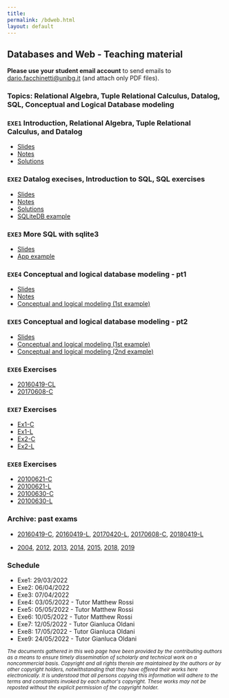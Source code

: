 ```yaml
---
title: 
permalink: /bdweb.html
layout: default
---
```


## Databases and Web - Teaching material

**Please use your student email account** to send emails to <dario.facchinetti@unibg.it> (and attach only PDF files). 

### Topics: Relational Algebra, Tuple Relational Calculus, Datalog, SQL, Conceptual and Logical Database modeling

### `EXE1` Introduction, Relational Algebra, Tuple Relational Calculus, and Datalog

* [Slides](https://drive.google.com/file/d/1E6Pv3g8YYi0qkP3TT_YHsOGrv7kH3iaX/view?usp=sharing)
* [Notes](https://drive.google.com/file/d/1gM8zH-zRmDJ41BlEAzd15wN1-f9fdoav/view?usp=sharing)
* [Solutions](https://drive.google.com/file/d/1cX-75fmhgXejjXVCt6ilLtXLt7QEcegW/view?usp=sharing)

### `EXE2` Datalog execises, Introduction to SQL, SQL exercises

* [Slides](https://drive.google.com/file/d/1O8_g2-buDLqkUnx0cmGX34RBa8FWJ3mQ/view?usp=sharing)
* [Notes](https://drive.google.com/file/d/1kmUjbOOtL8P9YE4JS5keZqVL7LBFdeLF/view?usp=sharing)
* [Solutions](https://drive.google.com/file/d/1kFXU1SrFUJSc_EssUVsynZaKS-94DrtR/view?usp=sharing)
* [SQLiteDB example](https://drive.google.com/file/d/1XZ-kwyiheTf5tllRohfYpNKpvjGxrbP8/view?usp=sharing)

### `EXE3` More SQL with sqlite3

* [Slides](https://drive.google.com/file/d/1i91KIQh0K9OlCr9J3m3AfGL_79dzJI9-/view?usp=sharing)
* [App example](https://drive.google.com/file/d/1IMRotglBdRJuG4EMkjox5ebsLgPj2RTt/view?usp=sharing)

### `EXE4` Conceptual and logical database modeling - pt1

* [Slides](https://drive.google.com/file/d/1Fv0HfDlqWyhW71HbaSM-fyJ_2-WVHMvo/view?usp=sharing)
* [Notes](https://drive.google.com/file/d/1aX121Ud09boINYAqrHJv1HKUftg_S4ig/view?usp=sharing)
* [Conceptual and logical modeling (1st example)](https://drive.google.com/file/d/1UJdbkPPAjt_ILdmDivYLDBFG9i7Ph9zg/view?usp=sharing)

### `EXE5` Conceptual and logical database modeling - pt2

* [Slides](https://drive.google.com/file/d/1NKdzpi8Lt2KqLFiZRIe2U7JAS_SKfIja/view?usp=sharing)
* [Conceptual and logical modeling (1st example)](https://drive.google.com/file/d/1hQ5dQswDSwvXWOPlAgDbGF6fNp31y9IY/view?usp=sharing)
* [Conceptual and logical modeling (2nd example)](https://drive.google.com/file/d/1rgRwoVVD_LzCQNJQ8zuRJBcB78UtIhI-/view?usp=sharing)

### `EXE6` Exercises

* [20160419-CL](https://drive.google.com/file/d/1vjSy9J3DZCw6qsxoGJTAtI83I8qZtpsU/view?usp=sharing)
* [20170608-C](https://drive.google.com/file/d/1nxt-r1a9qxcfX4fo3DUxzOauTpY4CPmT/view?usp=sharing)

### `EXE7` Exercises

* [Ex1-C](https://drive.google.com/file/d/19ZDBS7_4BaSZrGkn9C_jviRYCo4fwBxm/view?usp=sharing)
* [Ex1-L](https://drive.google.com/file/d/1H6fkD6Im4ya3KzVrnbaeYIQzsd6a3H3C/view?usp=sharing)
* [Ex2-C](https://drive.google.com/file/d/1bNIsFtFPQOO-ZPH5crOLWBLa5H979vag/view?usp=sharing)
* [Ex2-L](https://drive.google.com/file/d/1Ec6VNKxd-sw6dBtakUYrkCqjwpWLApaY/view?usp=sharing)

### `EXE8` Exercises

* [20100621-C](https://drive.google.com/file/d/12JCCOLOzzB1nfyX3vZoI60gRN5odA1Bd/view?usp=sharing)
* [20100621-L](https://drive.google.com/file/d/1PJJO9KMLXIOSYq93eKNioU1fvjOU-7f6/view?usp=sharing)
* [20100630-C](https://drive.google.com/file/d/16WadYbSrDTHn9GZePkSGGqcu_zZCHUlC/view?usp=sharing)
* [20100630-L](https://drive.google.com/file/d/1q5armZwbuDXO8MjsbskS5iqY0XJE_LA_/view?usp=sharing)

### Archive: past exams

* [20160419-C](https://drive.google.com/file/d/1UbZa0P6zioaz9b882ITd3DU1cFnoubIt/view?usp=sharing),
  [20160419-L](https://drive.google.com/file/d/1ktHp-hYt_NI2jvlqOa2XSNFuS9jmsb75/view?usp=sharing),
  [20170420-L](https://drive.google.com/file/d/1xcpQt_j4NMhr-qqN-sUdeVU8J_rjeS--/view?usp=sharing),
  [20170608-C](https://drive.google.com/file/d/1Ir8s43ZbOiE3o2VJ4adwqI0FeCrCC2SF/view?usp=sharing),
  [20180419-L](https://drive.google.com/file/d/1w13ES3J759xGo8QcPICP1alUrnzDvtsp/view?usp=sharing)

* [2004](https://drive.google.com/file/d/1TTBdksZEFDoqQOZ2RC-j4gnlXq2vYMC7/view?usp=sharing),
  [2012](https://drive.google.com/file/d/1h1X-ya84_4LvHV2rb9YqIbn0lslCnrhB/view?usp=sharing),
  [2013](https://drive.google.com/file/d/1sOKjzwaX-jdgKvfO1msmToIvKMc5TvcG/view?usp=sharing),
  [2014](https://drive.google.com/file/d/1OODTWrpZIjytAIX1wGHq49ML9F3OQLFF/view?usp=sharing),
  [2015](https://drive.google.com/file/d/108av4U84ZvlrC2nqn9JYxq0tsM6lBmSv/view?usp=sharing),
  [2018](https://drive.google.com/file/d/1dMfSiSrvCloJh3f2O3YReJhYXSzBnXAP/view?usp=sharing),
  [2019](https://drive.google.com/file/d/14sog8U_31gfFwE3Vu4hxwu1bitjQtuii/view?usp=sharing)


### Schedule

* Exe1: 29/03/2022
* Exe2: 06/04/2022
* Exe3: 07/04/2022
* Exe4: 03/05/2022 - Tutor Matthew Rossi
* Exe5: 05/05/2022 - Tutor Matthew Rossi
* Exe6: 10/05/2022 - Tutor Matthew Rossi
* Exe7: 12/05/2022 - Tutor Gianluca Oldani
* Exe8: 17/05/2022 - Tutor Gianluca Oldani
* Exe9: 24/05/2022 - Tutor Gianluca Oldani


<small> _The documents gathered in this web page have been provided by the contributing authors as a means to ensure timely dissemination of scholarly and technical work on a noncommercial basis. Copyright and all rights therein are maintained by the authors or by other copyright holders, notwithstanding that they have offered their works here electronically. It is understood that all persons copying this information will adhere to the terms and constraints invoked by each author's copyright. These works may not be reposted without the explicit permission of the copyright holder._</small>
